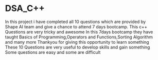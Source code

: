 # DSA_C++
In this project i have completed all 10 questions which are provided by Shape AI team and give a chance to attend 7 days bootcamp. 
This c++ Questions are very tricky and awesome 
In this 7days bootcamp they have taught Basics of Programming,Operators and Functions,Sorting Algorithm and many more
Thankyou for giving this opportunity to learn something 
These 10 Questions are very useful to develop skills and gain something
Some questions are easy and some are difficult
